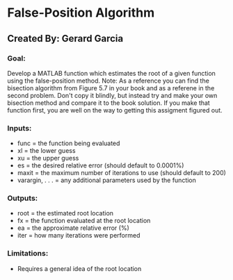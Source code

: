 # False-Position Algorithm
## Created By: Gerard Garcia
### Goal:
Develop a MATLAB function which estimates the root of a given function using the false-position method.
Note: As a reference you can find the bisection algorithm from Figure 5.7 in your book and as a referene in the second problem. Don't copy it blindly, but instead try and make your own bisection method and compare it to the book solution. If you make that function first, you are well on the way to getting this assigment figured out.
### Inputs:
- func = the function being evaluated
- xl = the lower guess
- xu = the upper guess
- es = the desired relative error (should default to 0.0001%)
- maxit = the maximum number of iterations to use (should default to 200)
- varargin, . . . = any additional parameters used by the function
### Outputs:
- root = the estimated root location
- fx = the function evaluated at the root location
- ea = the approximate relative error (%)
- iter = how many iterations were performed
### Limitations:
- Requires a general idea of the root location
